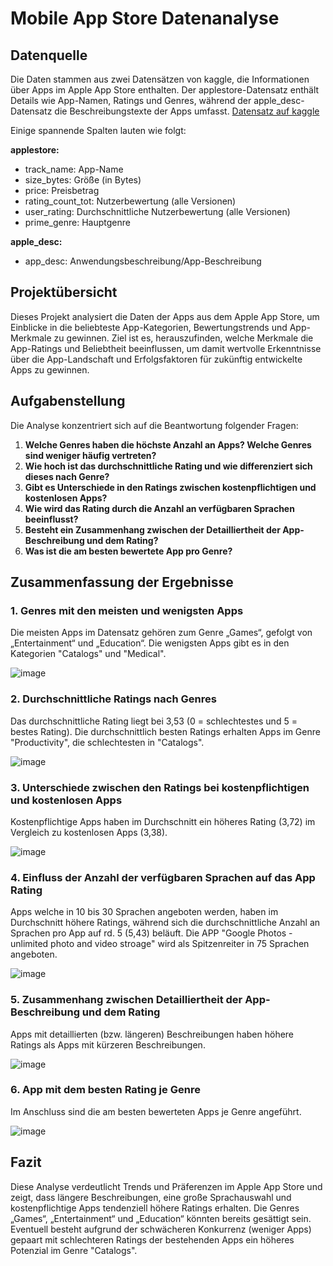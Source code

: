 # Mobile App Store Datenanalyse
## Datenquelle 
Die Daten stammen aus zwei Datensätzen von kaggle, die Informationen über Apps im Apple App Store enthalten. Der applestore-Datensatz enthält Details wie App-Namen, Ratings und Genres, während der apple_desc-Datensatz die Beschreibungstexte der Apps umfasst. 
[Datensatz auf kaggle](https://www.kaggle.com/datasets/ramamet4/app-store-apple-data-set-10k-apps?select=appleStore_description.csv)

Einige spannende Spalten lauten wie folgt:

**applestore:**
- track_name: App-Name
- size_bytes: Größe (in Bytes)
- price: Preisbetrag
- rating_count_tot: Nutzerbewertung (alle Versionen)
- user_rating: Durchschnittliche Nutzerbewertung (alle Versionen)
- prime_genre: Hauptgenre

**apple_desc:**
- app_desc: Anwendungsbeschreibung/App-Beschreibung
    
## Projektübersicht 

Dieses Projekt analysiert die Daten der Apps aus dem Apple App Store, um Einblicke in die beliebteste App-Kategorien, Bewertungstrends und App-Merkmale zu gewinnen. Ziel ist es, herauszufinden, welche Merkmale die App-Ratings und Beliebtheit beeinflussen, um damit wertvolle Erkenntnisse über die App-Landschaft und Erfolgsfaktoren für zukünftig entwickelte Apps zu gewinnen.

## Aufgabenstellung 

Die Analyse konzentriert sich auf die Beantwortung folgender Fragen:

1. **Welche Genres haben die höchste Anzahl an Apps? Welche Genres sind weniger häufig vertreten?**
2. **Wie hoch ist das durchschnittliche Rating und wie differenziert sich dieses nach Genre?**
3. **Gibt es Unterschiede in den Ratings zwischen kostenpflichtigen und kostenlosen Apps?**
4. **Wie wird das Rating durch die Anzahl an verfügbaren Sprachen beeinflusst?**
5. **Besteht ein Zusammenhang zwischen der Detailliertheit der App-Beschreibung und dem Rating?**
6. **Was ist die am besten bewertete App pro Genre?**

## Zusammenfassung der Ergebnisse

### 1. **Genres mit den meisten und wenigsten Apps**
   Die meisten Apps im Datensatz gehören zum Genre „Games“, gefolgt von „Entertainment“ und „Education“. Die wenigsten Apps gibt es in den Kategorien "Catalogs" und "Medical".

![image](https://github.com/user-attachments/assets/70d0182d-e71a-4d17-b71e-54bcf3e80909)


### 2. **Durchschnittliche  Ratings nach Genres**
   Das durchschnittliche Rating liegt bei 3,53 (0 = schlechtestes und 5 = bestes Rating). Die durchschnittlich besten Ratings erhalten Apps im Genre "Productivity", die schlechtesten in "Catalogs". 

![image](https://github.com/user-attachments/assets/e79fb601-f741-4965-a804-5b37f2e44540)


### 3. **Unterschiede zwischen den Ratings bei kostenpflichtigen und kostenlosen Apps**
   Kostenpflichtige Apps haben im Durchschnitt ein höheres Rating (3,72) im Vergleich zu kostenlosen Apps (3,38). 

![image](https://github.com/user-attachments/assets/4eca672b-928c-48c2-a592-8856c493058a)


### 4. **Einfluss der Anzahl der verfügbaren Sprachen auf das App Rating**
   Apps welche in 10 bis 30 Sprachen angeboten werden, haben im Durchschnitt höhere Ratings, während sich die durchschnittliche Anzahl an Sprachen pro App auf rd. 5 (5,43) beläuft. Die APP "Google Photos - unlimited photo and video stroage" wird als Spitzenreiter in 75 Sprachen angeboten.

![image](https://github.com/user-attachments/assets/06c273f5-94fc-4698-b8d6-735143fd9f6a)

### 5. **Zusammenhang zwischen Detailliertheit der App-Beschreibung und dem Rating**
   Apps mit detaillierten (bzw. längeren) Beschreibungen haben höhere Ratings als Apps mit kürzeren Beschreibungen.

![image](https://github.com/user-attachments/assets/e856de3b-00e0-430d-b022-79d2a4559a8f)

### 6. **App mit dem besten Rating je Genre**
   Im Anschluss sind die am besten bewerteten Apps je Genre angeführt.

![image](https://github.com/user-attachments/assets/1caebbc7-4010-426e-9525-504ea97e0d2b)


## Fazit

Diese Analyse verdeutlicht Trends und Präferenzen im Apple App Store und zeigt, dass längere Beschreibungen, eine große Sprachauswahl und kostenpflichtige Apps tendenziell höhere Ratings erhalten. Die Genres „Games“, „Entertainment“ und „Education“ könnten bereits gesättigt sein. Eventuell besteht aufgrund der schwächeren Konkurrenz (weniger Apps) gepaart mit schlechteren Ratings der bestehenden Apps ein höheres Potenzial im Genre "Catalogs". 
